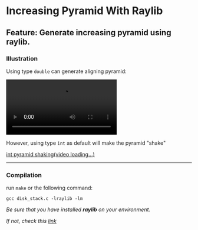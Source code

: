 # Increasing Pyramid With Raylib

## Feature: Generate increasing pyramid using raylib.

### Illustration

Using type ```double``` can generate aligning pyramid:

![double pyramid(video loading...)](https://github-production-user-asset-6210df.s3.amazonaws.com/53821314/276628910-7540e24f-2b13-4c9f-ab08-1f7f70974663.mp4)

However, using type ```int``` as default will make the pyramid "shake"

[int pyramid shaking(video loading...)](https://github-production-user-asset-6210df.s3.amazonaws.com/53821314/276630102-120f62b6-fd65-47b6-b166-fb79ada1d9cb.mp4)

---
### Compilation

run ```make``` or the following command:

```
gcc disk_stack.c -lraylib -lm
```

*Be sure that you have installed __raylib__ on your environment.*

*If not, check this [link](https://github.com/raysan5/raylib#build-and-installation)*
